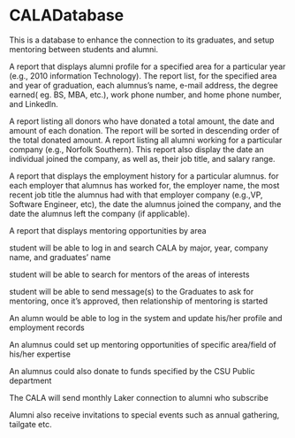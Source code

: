 # CALADatabase

This is a database to enhance the connection to its graduates, and setup mentoring between students and
alumni.

 A report that displays alumni profile for a specified area for a particular year (e.g., 2010 information
Technology). The report list, for the specified area and year of graduation, each alumnus’s
name, e-mail address, the degree earned( eg. BS, MBA, etc.), work phone number, and home phone
number, and LinkedIn.

 A report listing all donors who have donated a total amount, the date and amount of each donation.
The report will be sorted in descending order of the total donated amount.
 A report listing all alumni working for a particular company (e.g., Norfolk Southern). This report
 also display the date an individual joined the company, as well as, their job title, and salary
range.

A report that displays the employment history for a particular alumnus. for
each employer that alumnus has worked for, the employer name, the most recent job title the
alumnus had with that employer company (e.g.,VP, Software Engineer, etc), the date the alumnus
joined the company, and the date the alumnus left the company (if applicable).

 A report that displays mentoring opportunities by area

 student will be able to log in and search CALA by major, year, company name, and graduates’ name
 
 student will be able to search for mentors of the areas of interests

 student will be able to send message(s) to the Graduates to ask for mentoring, once it’s approved, then
 relationship of mentoring is started

 An alumn would be able to log in the system and update his/her profile and employment records

An alumnus could set up mentoring opportunities of specific area/field of his/her expertise

An alumnus could also donate to funds specified by the CSU Public department

The CALA will send monthly Laker connection to alumni who subscribe

Alumni also receive invitations to special events such as annual gathering, tailgate etc.
